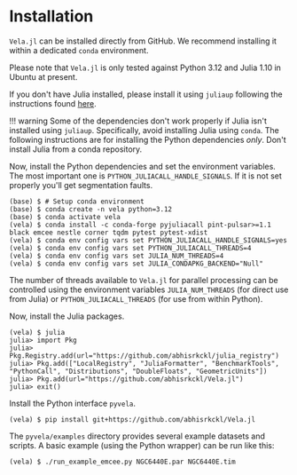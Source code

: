 # Installation

`Vela.jl` can be installed directly from GitHub. We recommend installing it within a dedicated 
`conda` environment.

Please note that `Vela.jl` is only tested against Python 3.12 and Julia 1.10 in Ubuntu at present.

If you don't have Julia installed, please install it using `juliaup` following the instructions found 
[here](https://julialang.org/downloads/).

!!! warning
    Some of the dependencies don't work properly if Julia isn't installed using `juliaup`.
    Specifically, avoid installing Julia using `conda`. The following instructions are for
    installing the Python dependencies *only*. Don't install Julia from a conda repository.

Now, install the Python dependencies and set the environment variables. The most important one is
`PYTHON_JULIACALL_HANDLE_SIGNALS`. If it is not set properly you'll get segmentation faults.
```
(base) $ # Setup conda environment
(base) $ conda create -n vela python=3.12
(base) $ conda activate vela
(vela) $ conda install -c conda-forge pyjuliacall pint-pulsar>=1.1 black emcee nestle corner tqdm pytest pytest-xdist
(vela) $ conda env config vars set PYTHON_JULIACALL_HANDLE_SIGNALS=yes
(vela) $ conda env config vars set PYTHON_JULIACALL_THREADS=4
(vela) $ conda env config vars set JULIA_NUM_THREADS=4
(vela) $ conda env config vars set JULIA_CONDAPKG_BACKEND="Null"
```

The number of threads available to `Vela.jl` for parallel processing can be controlled 
using the environment variables `JULIA_NUM_THREADS` (for direct use from Julia) or 
`PYTHON_JULIACALL_THREADS` (for use from within Python).

Now, install the Julia packages.
```
(vela) $ julia
julia> import Pkg
julia> Pkg.Registry.add(url="https://github.com/abhisrkckl/julia_registry")
julia> Pkg.add(["LocalRegistry", "JuliaFormatter", "BenchmarkTools", "PythonCall", "Distributions", "DoubleFloats", "GeometricUnits"])
julia> Pkg.add(url="https://github.com/abhisrkckl/Vela.jl")
julia> exit()
```

Install the Python interface `pyvela`.
```
(vela) $ pip install git+https://github.com/abhisrkckl/Vela.jl
```

The `pyvela/examples` directory provides several example datasets and scripts.
A basic example (using the Python wrapper) can be run like this:
```
(vela) $ ./run_example_emcee.py NGC6440E.par NGC6440E.tim
```
